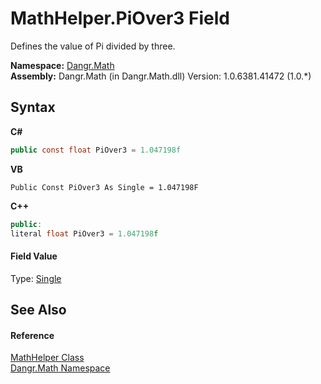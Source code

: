 # MathHelper.PiOver3 Field
 

Defines the value of Pi divided by three.

**Namespace:**&nbsp;<a href="N_Dangr_Math">Dangr.Math</a><br />**Assembly:**&nbsp;Dangr.Math (in Dangr.Math.dll) Version: 1.0.6381.41472 (1.0.*)

## Syntax

**C#**<br />
``` C#
public const float PiOver3 = 1.047198f
```

**VB**<br />
``` VB
Public Const PiOver3 As Single = 1.047198F
```

**C++**<br />
``` C++
public:
literal float PiOver3 = 1.047198f
```


#### Field Value
Type: <a href="http://msdn2.microsoft.com/en-us/library/3www918f" target="_blank">Single</a>

## See Also


#### Reference
<a href="T_Dangr_Math_MathHelper">MathHelper Class</a><br /><a href="N_Dangr_Math">Dangr.Math Namespace</a><br />